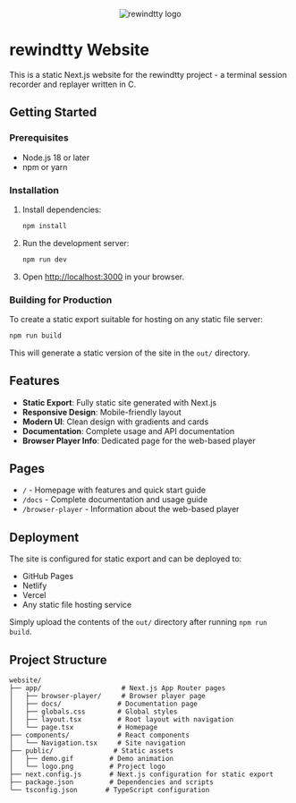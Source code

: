 <p align="center">
  <picture>
    <img style="max-width:200px;height:auto"  src="https://www.rewindtty.dev/assets/logo.png" alt="rewindtty logo">
  </picture>
</p>

# rewindtty Website

This is a static Next.js website for the rewindtty project - a terminal session recorder and replayer written in C.

## Getting Started

### Prerequisites

- Node.js 18 or later
- npm or yarn

### Installation

1. Install dependencies:
   ```bash
   npm install
   ```

2. Run the development server:
   ```bash
   npm run dev
   ```

3. Open [http://localhost:3000](http://localhost:3000) in your browser.

### Building for Production

To create a static export suitable for hosting on any static file server:

```bash
npm run build 
```

This will generate a static version of the site in the `out/` directory.

## Features

- **Static Export**: Fully static site generated with Next.js
- **Responsive Design**: Mobile-friendly layout
- **Modern UI**: Clean design with gradients and cards
- **Documentation**: Complete usage and API documentation
- **Browser Player Info**: Dedicated page for the web-based player

## Pages

- `/` - Homepage with features and quick start guide
- `/docs` - Complete documentation and usage guide  
- `/browser-player` - Information about the web-based player

## Deployment

The site is configured for static export and can be deployed to:

- GitHub Pages
- Netlify
- Vercel
- Any static file hosting service

Simply upload the contents of the `out/` directory after running `npm run build`.

## Project Structure

```
website/
├── app/                    # Next.js App Router pages
│   ├── browser-player/     # Browser player page  
│   ├── docs/              # Documentation page
│   ├── globals.css        # Global styles
│   ├── layout.tsx         # Root layout with navigation
│   └── page.tsx           # Homepage
├── components/            # React components
│   └── Navigation.tsx     # Site navigation
├── public/               # Static assets
│   ├── demo.gif         # Demo animation
│   └── logo.png         # Project logo
├── next.config.js       # Next.js configuration for static export
├── package.json         # Dependencies and scripts
└── tsconfig.json       # TypeScript configuration
```
